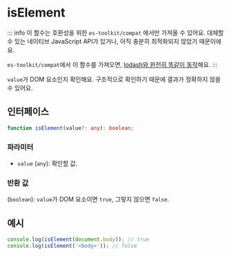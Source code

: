 # isElement

::: info
이 함수는 호환성을 위한 `es-toolkit/compat` 에서만 가져올 수 있어요. 대체할 수 있는 네이티브 JavaScript API가 있거나, 아직 충분히 최적화되지 않았기 때문이에요.

`es-toolkit/compat`에서 이 함수를 가져오면, [lodash와 완전히 똑같이 동작](../../../compatibility.md)해요.
:::

`value`가 DOM 요소인지 확인해요. 구조적으로 확인하기 때문에 결과가 정확하지 않을 수 있어요.

## 인터페이스

```typescript
function isElement(value?: any): boolean;
```

### 파라미터

- `value` (`any`): 확인할 값.

### 반환 값

(`boolean`): `value`가 DOM 요소이면 `true`, 그렇지 않으면 `false`.

## 예시

```typescript
console.log(isElement(document.body)); // true
console.log(isElement('<body>')); // false
```
